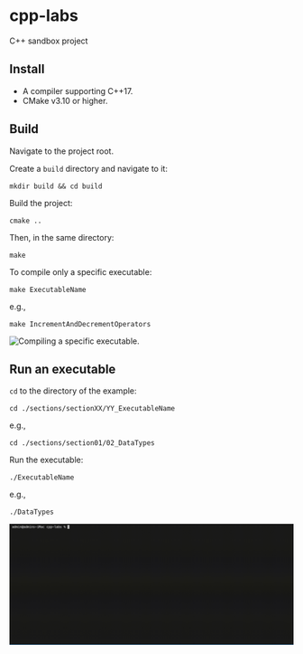 # cpp-labs

C++ sandbox project

## Install

- A compiler supporting C++17.
- CMake v3.10 or higher.

## Build

Navigate to the project root.

Create a `build` directory and navigate to it:

```shell
mkdir build && cd build
```

Build the project:

```shell
cmake ..
```

Then, in the same directory:

```shell
make
```

To compile only a specific executable:

```shell
make ExecutableName
```

e.g.,

```shell
make IncrementAndDecrementOperators
```

<img src="./img/gif/compile_specific_executable.gif" alt="Compiling a specific executable." width="800px">

## Run an executable

`cd` to the directory of the example:

```shell
cd ./sections/sectionXX/YY_ExecutableName
```

e.g.,

```shell
cd ./sections/section01/02_DataTypes
```

Run the executable:

```shell
./ExecutableName
```

e.g.,

```shell
./DataTypes
```

<img src="./docs/img/build_and_run.gif" alt="Build and run an executable" width="800px">
